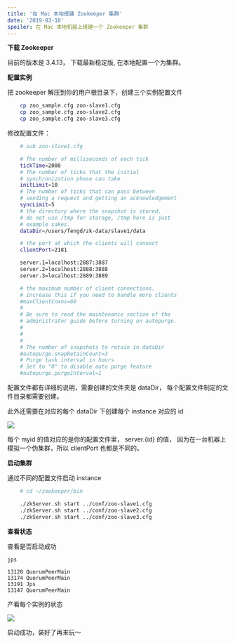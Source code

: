 ```yaml
---
title: '在 Mac 本地搭建 Zookeeper 集群'
date: '2019-03-18'
spoiler: 在 Mac 本地机器上搭建一个 Zookeeper 集群
---
```


**下载 Zookeeper**

目前的版本是 3.4.13， 下载最新稳定版, 在本地配置一个为集群。

**配置实例**

把 zookeeper 解压到你的用户根目录下，创建三个实例配置文件

```bash
    cp zoo_sample.cfg zoo-slave1.cfg
    cp zoo_sample.cfg zoo-slave2.cfg
    cp zoo_sample.cfg zoo-slave3.cfg
```

修改配置文件：

```bash
    # sub zoo-slave1.cfg

    # The number of milliseconds of each tick
    tickTime=2000
    # The number of ticks that the initial
    # synchronization phase can take
    initLimit=10
    # The number of ticks that can pass between
    # sending a request and getting an acknowledgement
    syncLimit=5
    # the directory where the snapshot is stored.
    # do not use /tmp for storage, /tmp here is just
    # example sakes.
    dataDir=/users/fengd/zk-data/slave1/data

    # the port at which the clients will connect
    clientPort=2181

    server.1=localhost:2887:3887
    server.2=localhost:2888:3888
    server.3=localhost:2889:3889

    # the maximum number of client connections.
    # increase this if you need to handle more clients
    #maxClientCnxns=60
    #
    # Be sure to read the maintenance section of the
    # administrator guide before turning on autopurge.
    #
    #
    #
    # The number of snapshots to retain in dataDir
    #autopurge.snapRetainCount=3
    # Purge task interval in hours
    # Set to "0" to disable auto purge feature
    #autopurge.purgeInterval=1
```

配置文件都有详细的说明，需要创建的文件夹是 dataDir， 每个配置文件制定的文件目录都需要创建。

此外还需要在对应的每个 dataDir 下创建每个 instance 对应的 id

![](https://cdn-images-1.medium.com/max/1600/1*e58a88PXmiUyj_Utvknjkw.png)

每个 myid 的值对应的是你的配置文件里， server.{id} 的值， 因为在一台机器上模拟一个伪集群，所以 clientPort 也都是不同的。

**启动集群**

通过不同的配置文件启动 instance

```bash
    # cd ~/zookeeper/bin

    ./zkServer.sh start ../conf/zoo-slave1.cfg
    ./zkServer.sh start ../conf/zoo-slave2.cfg
    ./zkServer.sh start ../conf/zoo-slave3.cfg
```

**查看状态**

查看是否启动成功

    jps

    13120 QuorumPeerMain
    13174 QuorumPeerMain
    13191 Jps
    13147 QuorumPeerMain

产看每个实例的状态

![](https://cdn-images-1.medium.com/max/1600/1*ZUX4jl78J8b-aNk9XrVNVQ.png)

启动成功，装好了再来玩～